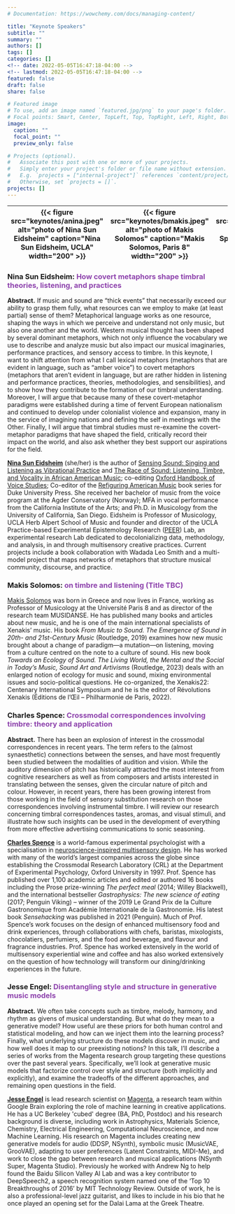 ```yaml
---
# Documentation: https://wowchemy.com/docs/managing-content/

title: "Keynote Speakers"
subtitle: ""
summary: ""
authors: []
tags: []
categories: []
<!-- date: 2022-05-05T16:47:18-04:00 -->
<!-- lastmod: 2022-05-05T16:47:18-04:00 -->
featured: false
draft: false
share: false

# Featured image
# To use, add an image named `featured.jpg/png` to your page's folder.
# Focal points: Smart, Center, TopLeft, Top, TopRight, Left, Right, BottomLeft, Bottom, BottomRight.
image:
  caption: ""
  focal_point: ""
  preview_only: false

# Projects (optional).
#   Associate this post with one or more of your projects.
#   Simply enter your project's folder or file name without extension.
#   E.g. `projects = ["internal-project"]` references `content/project/deep-learning/index.md`.
#   Otherwise, set `projects = []`.
projects: []
---
```


<center>

| {{< figure src="keynotes/anina.jpeg" alt="photo of Nina Sun Eidsheim" caption="Nina Sun Eidsheim, UCLA" width="200" >}} | {{< figure src="keynotes/bmakis.jpeg" alt="photo of Makis Solomos" caption="Makis Solomos, Paris 8" width="200" >}} | {{< figure src="keynotes/charles.jpeg" alt="photo of Charles Spence" caption="Charles Spence, Oxford" width="200" >}} | {{< figure src="keynotes/jesse.jpeg" alt="photo of Jesse Engel" caption="Jesse Engel, Google" width="200" >}} |
| :---------------------------------------------------------------------------------------------------------------------: | :-----------------------------------------------------------------------------------------------------------------: | :-------------------------------------------------------------------------------------------------------------------: | :-----------------------------------------------------------------------------------------------------------: |

</center>

### Nina Sun Eidsheim: <span style="color:#8E44AD">How covert metaphors shape timbral theories, listening, and practices</span>

**Abstract.** If music and sound are “thick events” that necessarily exceed our ability to grasp them fully, what resources can we employ to make (at least partial) sense of them? Metaphorical language works as one resource, shaping the ways in which we perceive and understand not only music, but also one another and the world. Western musical thought has been shaped by several dominant metaphors, which not only influence the vocabulary we use to describe and analyze music but also impact our musical imaginaries, performance practices, and sensory access to timbre. In this keynote, I want to shift attention from what I call lexical metaphors (metaphors that are evident in language, such as “amber voice”) to covert metaphors (metaphors that aren’t evident in language, but are rather hidden in listening and performance practices, theories, methodologies, and sensibilities), and to show how they contribute to the formation of our timbral understanding. Moreover, I will argue that because many of these covert-metaphor paradigms were established during a time of fervent European nationalism and continued to develop under colonialist violence and expansion, many in the service of imagining nations and defining the self in meetings with the Other. Finally, I will argue that timbral studies must re-examine the covert-metaphor paradigms that have shaped the field, critically record their impact on the world, and also ask whether they best support our aspirations for the field.

[**Nina Sun Eidsheim**](https://schoolofmusic.ucla.edu/people/nina-eidsheim/) (she/her) is the author of [Sensing Sound: Singing and Listening as Vibrational Practice](https://www.dukeupress.edu/sensing-sound) and [The Race of Sound: Listening, Timbre, and Vocality in African American Music](https://escholarship.org/uc/item/9sn4k8dr); co-editing [Oxford Handbook of Voice Studies](https://academic.oup.com/edited-volume/28026); Co-editor of the [Refiguring American Music](https://www.dukeupress.edu/series/Refiguring-American-Music) book series for Duke University Press. She received her bachelor of music from the voice program at the Agder Conservatory (Norway); MFA in vocal performance from the California Institute of the Arts; and Ph.D. in Musicology from the University of California, San Diego. Eidsheim is Professor of Musicology, UCLA Herb Alpert School of Music and founder and director of the UCLA Practice-based Experimental Epistemology Research ([PEER](https://www.instagram.com/peerlabucla/)) Lab, an experimental research Lab dedicated to decolonializing data, methodology, and analysis, in and through multisensory creative practices. Current projects include a book collaboration with Wadada Leo Smith and a multi-model project that maps networks of metaphors that structure musical community, discourse, and practice.

### Makis Solomos: <span style="color:#8E44AD">on timbre and listening (Title TBC)</span>

[Makis Solomos](https://musidanse.univ-paris8.fr/makis-solomos) was born in Greece and now lives in France, working as Professor of Musicology at the Université Paris 8 and as director of the research team MUSIDANSE. He has published many books and articles about new music, and he is one of the main international specialists of Xenakis’ music. His book _From Music to Sound. The Emergence of Sound in 20th- and 21st-Century Music_ (Routledge, 2019) examines how new music brought about a change of paradigm—a mutation—on listening, moving from a culture centred on the note to a culture of sound. His new book _Towards an Ecology of Sound. The Living World, the Mental and the Social in Today’s Music, Sound Art and Artivisms_ (Routledge, 2023) deals with an enlarged notion of ecology for music and sound, mixing environmental issues and socio-political questions. He co-organized, the Xenakis22: Centenary International Symposium and he is the editor of Révolutions Xenakis (Éditions de l’Œil – Philharmonie de Paris, 2022).

### Charles Spence: <span style="color:#8E44AD">Crossmodal correspondences involving timbre: theory and application</span>
  
**Abstract.** There has been an explosion of interest in the crossmodal correspondences in recent years. The term refers to the (almost synaesthetic) connections between the senses, and have most frequently been studied between the modalities of audition and vision. While the auditory dimension of pitch has historically attracted the most interest from cognitive researchers as well as from composers and artists interested in translating between the senses, given the circular nature of pitch and colour. However, in recent years, there has been growing interest from those working in the field of sensory substitution research on those correspondences involving instrumental timbre. I will review our research concerning timbral correspondences tastes, aromas, and visual stimuli, and illustrate how such insights can be used in the development of everything from more effective advertising communications to sonic seasoning.

[**Charles Spence**](https://www.psy.ox.ac.uk/people/charles-spence) is a world-famous experimental psychologist with a specialisation in [neuroscience-inspired multisensory design](https://vimeo.com/170509976). He has worked with many of the world’s largest companies across the globe since establishing the Crossmodal Research Laboratory (CRL) at the Department of Experimental Psychology, Oxford University in 1997. Prof. Spence has published over 1,100 academic articles and edited or authored 16 books including the Prose prize-winning _The perfect meal_ (2014; Willey Blackwell), and the international bestseller _Gastrophysics: The new science of eating_ (2017; Penguin Viking) – winner of the 2019 Le Grand Prix de la Culture Gastronomique from Académie Internationale de la Gastronomie. His latest book _Sensehacking_ was published in 2021 (Penguin). Much of Prof. Spence’s work focuses on the design of enhanced multisensory food and drink experiences, through collaborations with chefs, baristas, mixologists, chocolatiers, perfumiers, and the food and beverage, and flavour and fragrance industries. Prof. Spence has worked extensively in the world of multisensory experiential wine and coffee and has also worked extensively on the question of how technology will transform our dining/drinking experiences in the future.

### Jesse Engel: <span style="color:#8E44AD">Disentangling style and structure in generative music models</span>

**Abstract.** We often take concepts such as timbre, melody, harmony, and rhythm as givens of musical understanding. But what do they mean to a generative model? How useful are these priors for both human control and statistical modeling, and how can we inject them into the learning process? Finally, what underlying structure do these models discover in music, and how well does it map to our preexisting notions? In this talk, I’ll describe a series of works from the Magenta research group targeting these questions over the past several years. Specifically, we’ll look at generative music models that factorize control over style and structure (both implicitly and explicitly), and examine the tradeoffs of the different approaches, and remaining open questions in the field.

[**Jesse Engel**](https://research.google/people/JesseEngel/) is lead research scientist on [Magenta](https://magenta.tensorflow.org/), a research team within Google Brain exploring the role of machine learning in creative applications. He has a UC Berkeley 'cubed' degree (BA, PhD, Postdoc) and his research background is diverse, including work in Astrophysics, Materials Science, Chemistry, Electrical Engineering, Computational Neuroscience, and now Machine Learning. His research on Magenta includes creating new generative models for audio (DDSP, NSynth), symbolic music (MusicVAE, GrooVAE), adapting to user preferences (Latent Constraints, MIDI-Me), and work to close the gap between research and musical applications (NSynth Super, Magenta Studio). Previously he worked with Andrew Ng to help found the Baidu Silicon Valley AI Lab and was a key contributor to DeepSpeech2, a speech recognition system named one of the ‘Top 10 Breakthroughs of 2016’ by MIT Technology Review. Outside of work, he is also a professional-level jazz guitarist, and likes to include in his bio that he once played an opening set for the Dalai Lama at the Greek Theatre.
